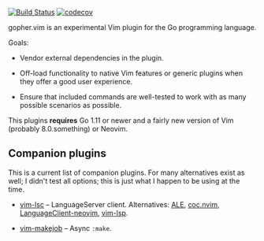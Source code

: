 [![Build Status](https://travis-ci.org/Carpetsmoker/gopher.vim.svg?branch=master)](https://travis-ci.org/Carpetsmoker/gopher.vim)
[![codecov](https://codecov.io/gh/Carpetsmoker/gopher.vim/branch/master/graph/badge.svg)](https://codecov.io/gh/Carpetsmoker/gopher.vim)

gopher.vim is an experimental Vim plugin for the Go programming language.

Goals:

- Vendor external dependencies in the plugin.

- Off-load functionality to native Vim features or generic plugins when they
  offer a good user experience.

- Ensure that included commands are well-tested to work with as many possible
  scenarios as possible.

This plugins **requires** Go 1.11 or newer and a fairly new version of Vim
(probably 8.0.something) or Neovim.

Companion plugins
-----------------

This is a current list of companion plugins. For many alternatives exist as
well; I didn't test all options; this is just what I happen to be using at the
time.

- [vim-lsc](https://github.com/natebosch/vim-lsc) – LanguageServer client.
  Alternatives:
  [ALE](https://github.com/w0rp/ale),
  [coc.nvim](https://github.com/neoclide/coc.nvim),
  [LanguageClient-neovim](https://github.com/autozimu/LanguageClient-neovim),
  [vim-lsp](https://github.com/prabirshrestha/vim-lsp).

- [vim-makejob](https://github.com/djmoch/vim-makejob) – Async `:make`.
